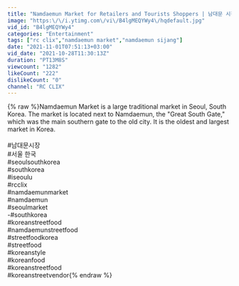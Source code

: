 ```yaml
---
title: "Namdaemun Market for Retailers and Tourists Shoppers | 남대문 시장"
image: "https:\/\/i.ytimg.com\/vi\/B4lgMEQYWy4\/hqdefault.jpg"
vid_id: "B4lgMEQYWy4"
categories: "Entertainment"
tags: ["rc clix","namdaemun market","namdaemun sijang"]
date: "2021-11-01T07:51:13+03:00"
vid_date: "2021-10-28T11:30:13Z"
duration: "PT13M8S"
viewcount: "1282"
likeCount: "222"
dislikeCount: "0"
channel: "RC CLIX"
---
```

{% raw %}Namdaemun Market is a large traditional market in Seoul, South Korea. The market is located next to Namdaemun, the &quot;Great South Gate,&quot; which was the main southern gate to the old city. It is the oldest and largest market in Korea.<br /><br />#남대문시장<br />#서울 한국<br />#seoulsouthkorea<br />#southkorea <br />#iseoulu<br />#rcclix <br />#namdaemunmarket <br />#namdaemun <br />#seoulmarket<br />-#southkorea<br />#koreanstreetfood<br />#namdaemunstreetfood<br />#streetfoodkorea <br />#streetfood <br />#koreanstyle <br />#koreanfood <br />#koreanstreetfood <br />#koreanstreetvendor{% endraw %}
